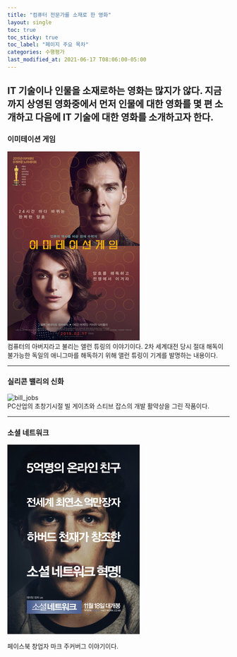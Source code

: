 ```yaml
---
title: "컴퓨터 전문가를 소재로 한 영화"
layout: single
toc: true 
toc_sticky: true 
toc_label: "페이지 주요 목차" 
categories: 수행평가 
last_modified_at: 2021-06-17 T08:06:00-05:00 
---
```


IT 기술이나 인물을 소재로하는 영화는 많지가 않다. 지금까지 상영된 영화중에서 먼저 인물에 대한 영화를 몇 편 소개하고 다음에 IT 기술에 대한 영화를 소개하고자 한다.  
---  
### 이미테이션 게임  
![allen](/assets/images/allen.png)  
컴퓨터의 아버지라고 불리는 앨런 튜링의 이야기이다. 2차 세계대전 당시 절대 해독이 불가능한 독일의 애니그마를 해독하기 위해 앨런 튜링이 기계를 발명하는 내용이다.  


---  
### 실리콘 밸리의 신화
![bill_jobs](http://t1.daumcdn.net/cfile/274B6833545E66D220)  
PC산업의 초창기시절 빌 게이츠와 스티브 잡스의 개발 활약상을 그린 작품이다.  


---  
### 소셜 네트워크
[![mark](/assets/images/mark.png  "더 자세한 내용을 원하시면 방문해 보세요")](https://topclass.chosun.com/board/view/asp?catecode=}&tnu=201901100028)  

페이스북 창업자 마크 주커버그 이야기이다. 
